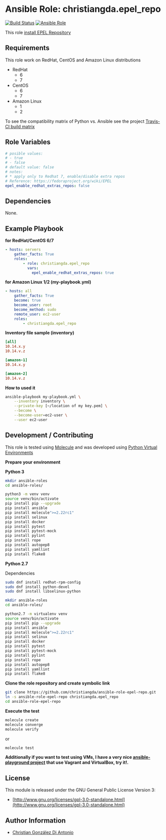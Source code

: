 # Ansible Role: christiangda.epel_repo

[![Build Status](https://travis-ci.org/christiangda/ansible-role-epel-repo.svg?branch=master)](https://travis-ci.org/christiangda/ansible-role-epel-repo)
[![Ansible Role](https://img.shields.io/ansible/role/33302.svg)](https://galaxy.ansible.com/christiangda/epel_repo)

This role [install EPEL Repository](https://fedoraproject.org/wiki/EPEL)

## Requirements

This role work on RedHat, CentOS and Amazon Linux distributions

* RedHat
  * 6
  * 7
* CentOS
  * 6
  * 7
* Amazon Linux
  * 1
  * 2

To see the compatibility matrix of Python vs. Ansible see the project [Travis-CI build matrix](https://travis-ci.org/christiangda/ansible-role-epel-repo)

## Role Variables

```yaml
# posible values:
# - true
# - false
# default value: false
# notes:
# * apply only to Redhat 7, enable/disable extra repos
# Reference: https://fedoraproject.org/wiki/EPEL
epel_enable_redhat_extras_repos: false
```

## Dependencies

None.

## Example Playbook

**for RedHat/CentOS 6/7**

```yaml
- hosts: servers
    gather_facts: True
    roles:
        - role: christiangda.epel_repo
          vars:
            epel_enable_redhat_extras_repos: true
```

**for Amazon Linux 1/2 (my-playbook.yml)**

```yaml
- hosts: all
    gather_facts: True
    become: true
    become_user: root
    become_method: sudo
    remote_user: ec2-user
    roles:
        - christiangda.epel_repo
```

**Inventory file sample (inventory)**

```ini
[all]
10.14.x.y
10.14.v.z

[amazon-1]
10.14.x.y

[amazon-2]
10.14.v.z
```

**How to used it**

```bash
ansible-playbook my-playbook.yml \
    --inventory inventory \
    --private-key [~/location of my key.pem] \
    --become \
    --become-user=ec2-user \
    --user ec2-user
```

## Development / Contributing

This role is tested using [Molecule](https://molecule.readthedocs.io/en/latest/) and was developed using
[Python Virtual Environments](https://docs.python.org/3/tutorial/venv.html)

**Prepare your environment**

**Python 3**

```bash
mkdir ansible-roles
cd ansible-roles/

python3 -m venv venv
source venv/bin/activate
pip install pip --upgrade
pip install ansible
pip install molecule">=2.22rc1"
pip install selinux
pip install docker
pip install pytest
pip install pytest-mock
pip install pylint
pip install rope
pip install autopep8
pip install yamllint
pip install flake8
```

**Python 2.7**

Dependencies

```bash
sudo dnf install redhat-rpm-config
sudo dnf install python-devel
sudo dnf install libselinux-python
```

```bash
mkdir ansible-roles
cd ansible-roles/

python2.7 -m virtualenv venv
source venv/bin/activate
pip install pip --upgrade
pip install ansible
pip install molecule">=2.22rc1"
pip install selinux
pip install docker
pip install pytest
pip install pytest-mock
pip install pylint
pip install rope
pip install autopep8
pip install yamllint
pip install flake8
```

**Clone the role repository and create symbolic link**

```bash
git clone https://github.com/christiangda/ansible-role-epel-repo.git
ln -s ansible-role-epel-repo christiangda.epel_repo
cd ansible-role-epel-repo
```

**Execute the test**

```bash
molecule create
molecule converge
molecule verify
```

or

```bash
molecule test
```

**Additionally if you want to test using VMs, I have a very nice [ansible-playground project](https://github.com/christiangda/ansible-playground) that use Vagrant and VirtualBox, try it!.**


## License

This module is released under the GNU General Public License Version 3:

* [http://www.gnu.org/licenses/gpl-3.0-standalone.html](http://www.gnu.org/licenses/gpl-3.0-standalone.html)

## Author Information

* [Christian González Di Antonio](https://github.com/christiangda)
